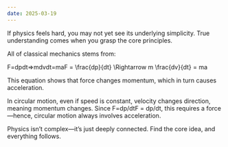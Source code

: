 ```yaml
---
date: 2025-03-19
---
```


If physics feels hard, you may not yet see its underlying simplicity. True understanding comes when you grasp the core principles.

All of classical mechanics stems from:

F=dpdt⇒mdvdt=maF = \frac{dp}{dt} \Rightarrow m \frac{dv}{dt} = ma

This equation shows that force changes momentum, which in turn causes acceleration.

In circular motion, even if speed is constant, velocity changes direction, meaning momentum changes. Since F=dp/dtF = dp/dt, this requires a force—hence, circular motion always involves acceleration.

Physics isn’t complex—it’s just deeply connected. Find the core idea, and everything follows.